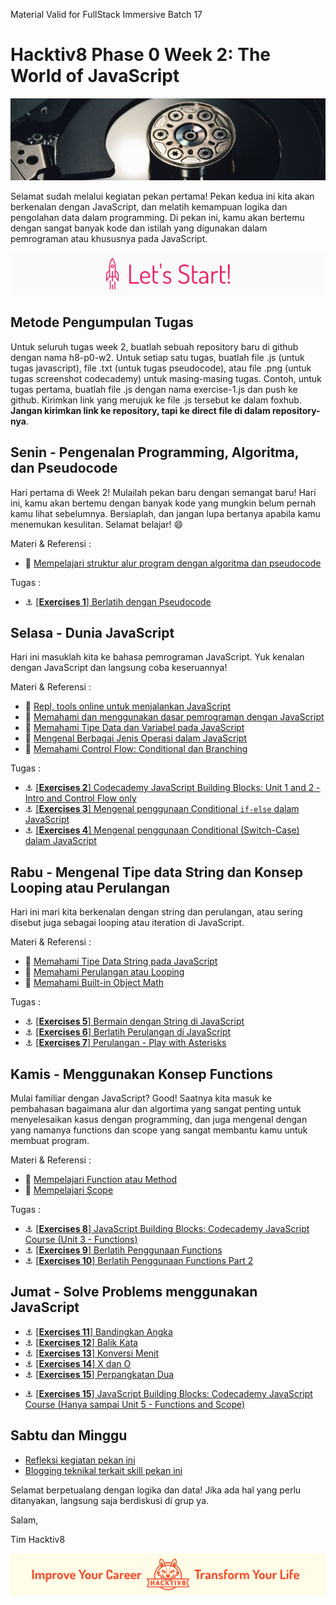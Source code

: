 Material Valid for FullStack Immersive Batch 17

# Hacktiv8 Phase 0 Week 2: The World of JavaScript

![Header](assets/header-w2.jpg)

Selamat sudah melalui kegiatan pekan pertama! Pekan kedua ini kita akan berkenalan dengan JavaScript,
dan melatih kemampuan logika dan pengolahan data dalam programming. Di pekan ini, kamu akan bertemu dengan sangat banyak kode dan istilah yang digunakan dalam pemrograman atau khususnya pada JavaScript.

![Let's start!](assets/start.png)

## Metode Pengumpulan Tugas

Untuk seluruh tugas week 2, buatlah sebuah repository baru di github dengan nama h8-p0-w2. Untuk setiap satu tugas, buatlah file .js (untuk tugas javascript), file .txt (untuk tugas pseudocode), atau file .png (untuk tugas screenshot codecademy) untuk masing-masing tugas. Contoh, untuk tugas pertama, buatlah file .js dengan nama exercise-1.js dan push ke github. Kirimkan link yang merujuk ke file .js tersebut ke dalam foxhub. **Jangan kirimkan link ke repository, tapi ke direct file di dalam repository-nya**.

## Senin - Pengenalan Programming, Algoritma, dan Pseudocode
Hari pertama di Week 2! Mulailah pekan baru dengan semangat baru! Hari ini, kamu akan bertemu dengan banyak kode yang mungkin belum pernah kamu lihat sebelumnya. Bersiaplah, dan jangan lupa bertanya apabila kamu menemukan kesulitan. Selamat belajar! :smile:

Materi & Referensi :
- :notebook_with_decorative_cover:
[Mempelajari struktur alur program dengan algoritma dan pseudocode](modules/algorithm-pseudocode.md)

Tugas :

- :anchor:
[[**Exercises 1**] Berlatih dengan Pseudocode](modules/challenge-main-pseudocode.md)

## Selasa - Dunia JavaScript

Hari ini masuklah kita ke bahasa pemrograman JavaScript. Yuk kenalan dengan JavaScript dan langsung coba keseruannya!

Materi & Referensi :

- :wrench:
[Repl, tools online untuk menjalankan JavaScript](https://repl.it/languages/javascript)
- :notebook_with_decorative_cover:
[Memahami dan menggunakan dasar pemrograman dengan JavaScript](modules/js-first-time.md)
- :notebook_with_decorative_cover:
[Memahami Tipe Data dan Variabel pada JavaScript](modules/js-first-time.md#data-type)
- :notebook_with_decorative_cover:
[Mengenal Berbagai Jenis Operasi dalam JavaScript](modules/js-first-time.md#operator)
- :notebook_with_decorative_cover:
[Memahami Control Flow: Conditional dan Branching](modules/js-first-time.md#conditional)

Tugas :

- :anchor:
[[**Exercises 2**] Codecademy JavaScript Building Blocks: Unit 1 and 2 - Intro and Control Flow only](https://www.codecademy.com/learn/learn-javascript)
- :anchor:
[[**Exercises 3**] Mengenal penggunaan Conditional `if-else` dalam JavaScript](modules/anchor-menggunakan-if-else.md)
- :anchor:
[[**Exercises 4**] Mengenal penggunaan Conditional (Switch-Case) dalam JavaScript](modules/anchor-switch-case.md)

## Rabu - Mengenal Tipe data String dan Konsep Looping atau Perulangan

Hari ini mari kita berkenalan dengan string dan perulangan, atau sering disebut juga sebagai looping atau iteration di JavaScript.

Materi & Referensi :
- :notebook_with_decorative_cover:
[Memahami Tipe Data String pada JavaScript](modules/js-string-reference.md)
- :notebook_with_decorative_cover:
[Memahami Perulangan atau Looping](modules/js-first-time.md#loopiteration)
- :notebook_with_decorative_cover:
[Memahami Built-in Object Math](modules/math-object-js.md)

Tugas :
- :anchor: [[**Exercises 5**] Bermain dengan String di JavaScript](modules/anchor-main-string.md)
- :anchor: [[**Exercises 6**] Berlatih Perulangan di JavaScript](modules/anchor-main-loop.md)
- :anchor: [[**Exercises 7**] Perulangan - Play with Asterisks](modules/anchor-main-loop-asterisks.md)

## Kamis - Menggunakan Konsep Functions

Mulai familiar dengan JavaScript? Good! Saatnya kita masuk ke pembahasan bagaimana alur dan algortima yang sangat penting untuk menyelesaikan kasus dengan programming, dan juga mengenal dengan yang namanya functions dan scope yang sangat membantu kamu untuk membuat program.

Materi & Referensi :
- :notebook_with_decorative_cover:
[Mempelajari Function atau Method](modules/js-first-time.md#functionmethod)
- :notebook_with_decorative_cover:
[Mempelajari Scope](modules/js-scope.md)

Tugas :

- :anchor:
[[**Exercises 8**] JavaScript Building Blocks: Codecademy JavaScript Course (Unit 3 - Functions)](https://www.codecademy.com/learn/learn-javascript)
- :anchor:
[[**Exercises 9**] Berlatih Penggunaan Functions](modules/anchor-basic-function.md)
- :anchor:
[[**Exercises 10**] Berlatih Penggunaan Functions Part 2](modules/anchor-basic-function-2.md)

## Jumat - Solve Problems menggunakan JavaScript

- :anchor:
[[**Exercises 11**] Bandingkan Angka](/modules/challenge-bandingkan-angka.md)
- :anchor:
[[**Exercises 12**] Balik Kata](/modules/challenge-balik-kata.md)
- :anchor:
[[**Exercises 13**] Konversi Menit](/modules/challenge-konversi-menit.md)
- :anchor:
[[**Exercises 14**] X dan O](/modules/challenge-x-dan-o.md)
- :anchor:
[[**Exercises 15**] Perpangkatan Dua](/modules/challenge-perpangkatan-dua.md)

<!-- ## Kamis - mengenal Array dan Memperdalam String
Sebelumnya, kita telah belajar berbagai macam tipe data yang kita tampung di variabel JavaScript dan kita bermain operasi dengannya, menggunakan conditional, bahkan hingga looping. Sekarang, saatnya kita berkenalan dengan Array, tipe data yang sangat berguna untukmu dalam membuat penampungan data yang terstruktur.

Materi & Referensi :

- :notebook_with_decorative_cover: [Mempelajari tipe data Array](modules/js-array.md)
- :notebook_with_decorative_cover:
[Memahami Tipe Data String pada JavaScript](modules/js-string-reference.md)

Tugas : -->

<!-- - :anchor: [[**Exercises 12**] Tantangan Array 1 (Mengakses Nilai dalam Array)](modules/anchor-akses-array.md)
- :anchor: [[**Exercises 13**] Tantangan Array 2 (Melooping menggunakan Array)](modules/anchor-loop-array.md)
- :anchor: [[**Exercises 14**] Tantangan Array 3 (Array Join, Split, Slice, Splice, Sort)](modules/anchor-mixed-array.md) -->

<!-- ## Jumat - Your First JavaScript App!
Tibalah di akhir minggu. Kamu telah mengenal berbagai macam sintaks JavaScript dari hari pertama hingga hari ini. Sekarang saatnya tunjukkan kemampuan yang telah kamu dapatkan dengan membuat sebuah aplikasi sederhana yang akan ditampilkan di console. JSBin tetap menjadi teman terbaikmu hari ini.

- :anchor: [[**Exercises 16**] WEEKLY PROJECT - Simple JavaScript App](modules/js-application.md) -->

- :anchor:
[[**Exercises 15**] JavaScript Building Blocks: Codecademy JavaScript Course (Hanya sampai Unit 5 - Functions and Scope)](https://www.codecademy.com/learn/learn-javascript)

## Sabtu dan Minggu

-  [Refleksi kegiatan pekan ini](modules/reflection.md)
-  [Blogging teknikal terkait skill pekan ini](modules/blog.md)

Selamat berpetualang dengan logika dan data! Jika ada hal yang perlu ditanyakan, langsung saja berdiskusi di grup ya.

Salam,

Tim Hacktiv8

![Hacktiv8 Banner](assets/banner.png)
